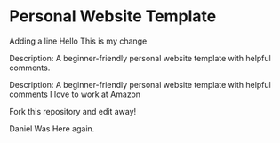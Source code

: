 # Personal Website Template
Adding a line
Hello
This is my change

Description: A beginner-friendly personal website template with helpful comments.

Description: A beginner-friendly personal website template with helpful comments
I love to work at Amazon

Fork this repository and edit away!

Daniel Was Here again.
